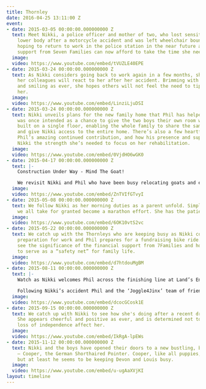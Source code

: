 ```yaml
---
title: Thornley
date: 2016-04-25 13:11:00 Z
event:
- date: 2015-03-05 00:00:00.000000000 Z
  text: Meet Nikki, a police officer and mother of two, who lost sensitivity in her
    lower body after a motorcycle accident and was left wheelchair bound. Nikki is
    hoping to return to work in the police station in the near future and with the
    support from Seven Families can now afford to take the time she needs for rehabilitation.
  image: 
  video: https://www.youtube.com/embed/tVUZLE40EPE
- date: 2015-03-24 00:00:00.000000000 Z
  text: As Nikki considers going back to work again in a few months, she ponders how
    her colleagues will react to her after her accident. Brimming with positivity
    and smiling as ever, she hopes others will not feel the need to tiptoe around
    her.
  image: 
  video: https://www.youtube.com/embed/LinziLjuDSI
- date: 2015-03-24 00:00:00.000000000 Z
  text: Nikki unveils plans for the new family home that Phil has helped design. What
    was once intended as a chance to give the two boys their own room will now be
    built on a single floor, enabling the whole family to share the same living spaces
    and give Nikki access to the entire home. There’s also a few heartfelt words on
    Phil’s amazing continued contribution, and how his presence and support has given
    Nikki the strength she’s needed to focus on her rehabilitation.
  image: 
  video: https://www.youtube.com/embed/0VjdHO6wGK0
- date: 2015-04-17 00:00:00.000000000 Z
  text: |-
    Construction Under Way - Mind The Goat!

    We revisit Nikki and Phil who have been busy relocating goats and excavating fields as they prepare for the construction of their new home. It looks like a lot of work, but they seem to be excited!
  image: 
  video: https://www.youtube.com/embed/ZnTVIfGTvyI
- date: 2015-05-08 00:00:00.000000000 Z
  text: We follow Nikki as her morning duties as a parent unfold. Simple things that
    we all take for granted become a marathon effort. She has the patience of a saint!
  image: 
  video: https://www.youtube.com/embed/6OK10vtS2vc
- date: 2015-05-22 00:00:00.000000000 Z
  text: We catch up with the Thornleys who are keeping busy as Nikki continues her
    preparation for work and Phil prepares for a fundraising bike ride. We can also
    see the significance of the financial support from 7Families and how it's able
    to serve as a “safety net” for family life.
  image: 
  video: https://www.youtube.com/embed/d7htdouMgBM
- date: 2015-08-11 00:00:00.000000000 Z
  text: |-
    Watch as Nikki welcomes Phil across the finishing line at Land’s End after cycling 1,000 miles from John O’Groats.

    Following Nikki’s accident Phil and the ‘Joggle4Jinx’ team of friends and colleagues come together to raise approximately £9,000 for Spinal Research UK, and Spinal Injuries Scotland. The amazing effort and hard work is rewarded with a bottle of champagne, warm hugs, and a lot of emotion.
  image: 
  video: https://www.youtube.com/embed/dcocGCosk1E
- date: 2015-09-15 00:00:00.000000000 Z
  text: We catch up with Nikki to see how she's doing after a recent driving accident.
    She appears cheerful and positive as ever, and is determined not to let the further
    loss of independence affect her.
  image: 
  video: https://www.youtube.com/embed/IkRgA-lpEWs
- date: 2015-11-12 00:00:00.000000000 Z
  text: Nikki and the boys have opened their doors to a new bustling, bundle of mischief
    – Cooper, the German Shorthaired Pointer. Cooper, like all puppies, is hard work,
    but at least he seems to be keeping Devon and Louis busy.
  image: 
  video: https://www.youtube.com/embed/u-ugAaXVjKI
layout: timeline
---
```



